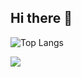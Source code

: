 ## Hi there 👋

![Top Langs](https://github-readme-stats.vercel.app/api/top-langs/?username=sergiohideki&layout=compact)

<picture>
  <source
    srcset="https://github-readme-stats.vercel.app/api?username=sergiohideki&show_icons=true&theme=dark"
    media="(prefers-color-scheme: radical)"
  />
  <source
    srcset="https://github-readme-stats.vercel.app/api?username=sergiohideki&show_icons=true"
    media="(prefers-color-scheme: radical), (prefers-color-scheme: radical)"
  />
  <img src="https://github-readme-stats.vercel.app/api?username=sergiohideki&show_icons=true" />
</picture>
